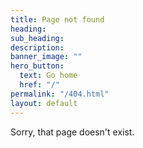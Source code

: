 ```yaml
---
title: Page not found
heading: 
sub_heading:
description: 
banner_image: ""
hero_button:
  text: Go home
  href: "/"
permalink: "/404.html"
layout: default
---
```


Sorry, that page doesn't exist.
